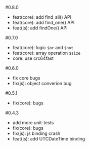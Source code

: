 
#0.8.0

- feat(core): add find_all() API
- feat(core): add find_one() API
- feat(js): add findOne() API

#0.7.0

- feat(core): logic `$or` and `$not`
- feat(core): array operation `$size`
- core: use crc64fast

#0.6.0

- fix core bugs
- fix(js): object converion bug

#0.5.1

- fix(core): bugs

#0.4.3

- add more unit-tests
- fix(core): bugs
- fix(js): js binding crash
- feat(js): add UTCDateTime binding

